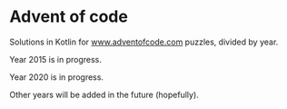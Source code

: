# Advent of code

Solutions in Kotlin for www.adventofcode.com puzzles, divided by year.

Year 2015 is in progress.

Year 2020 is in progress.

Other years will be added in the future (hopefully). 